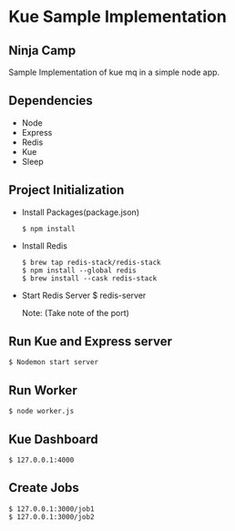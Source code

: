 # Kue Sample Implementation

## Ninja Camp

Sample Implementation of kue mq in a simple node app.


## Dependencies
  - Node
  - Express
  - Redis
  - Kue
  - Sleep

  ## Project Initialization
  - Install Packages(package.json)

        $ npm install 

  - Install Redis

        $ brew tap redis-stack/redis-stack
        $ npm install --global redis
        $ brew install --cask redis-stack

  - Start Redis Server
        $ redis-server

    Note: (Take note of the port)

## Run Kue and Express server
    $ Nodemon start server


## Run Worker
    $ node worker.js

## Kue Dashboard
    $ 127.0.0.1:4000

## Create Jobs
    $ 127.0.0.1:3000/job1
    $ 127.0.0.1:3000/job2

